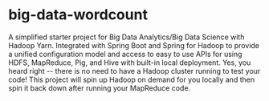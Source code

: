 # big-data-wordcount
A simplified starter project for Big Data Analytics/Big Data Science with Hadoop Yarn.  Integrated with Spring Boot and Spring for Hadoop to provide a unified configuration model and access to easy to use APIs for using HDFS, MapReduce, Pig, and Hive with built-in local deployment.  Yes, you heard right -- there is no need to have a Hadoop cluster running to test your code!  This project will spin up Hadoop on demand for you locally and then spin it back down after running your MapReduce code.
